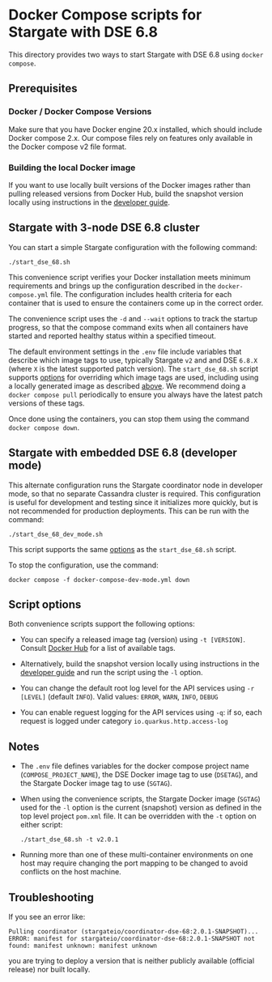 # Docker Compose scripts for Stargate with DSE 6.8

This directory provides two ways to start Stargate with DSE 6.8 using `docker compose`.

## Prerequisites

### Docker / Docker Compose Versions

Make sure that you have Docker engine 20.x installed, which should include Docker compose 2.x. Our compose files rely on features only available in the Docker compose v2 file format.

### Building the local Docker image
If you want to use locally built versions of the Docker images rather than pulling released versions from Docker Hub, build the snapshot version locally using instructions in the [developer guide](../../DEV_GUIDE.md).

## Stargate with 3-node DSE 6.8 cluster

You can start a simple Stargate configuration with the following command:

```
./start_dse_68.sh
``` 

This convenience script verifies your Docker installation meets minimum requirements and brings up the configuration described in the `docker-compose.yml` file. The configuration includes health criteria for each container that is used to ensure the containers come up in the correct order.

The convenience script uses the `-d` and `--wait` options to track the startup progress, so that the compose command exits when all containers have started and reported healthy status within a specified timeout.

The default environment settings in the `.env` file include variables that describe which image tags to use, typically Stargate `v2` and and DSE `6.8.X` (where `X` is the latest supported patch version). The `start_dse_68.sh` script supports [options](#script-options) for overriding which image tags are used, including using a locally generated image as described [above](#building-the-local-docker-image). We recommend doing a `docker compose pull` periodically to ensure you always have the latest patch versions of these tags.

Once done using the containers, you can stop them using the command `docker compose down`.

## Stargate with embedded DSE 6.8 (developer mode)

This alternate configuration runs the Stargate coordinator node in developer mode, so that no separate Cassandra cluster is required. This configuration is useful for development and testing since it initializes more quickly, but is not recommended for production deployments. This can be run with the command:

```
./start_dse_68_dev_mode.sh
``` 

This script supports the same [options](#script-options) as the `start_dse_68.sh` script.

To stop the configuration, use the command:

```
docker compose -f docker-compose-dev-mode.yml down
``` 

## Script options

Both convenience scripts support the following options:

* You can specify a released image tag (version) using `-t [VERSION]`. Consult [Docker Hub](https://hub.docker.com/r/stargateio/coordinator-dse-68/tags) for a list of available tags.

* Alternatively, build the snapshot version locally using instructions in the [developer guide](../../DEV_GUIDE.md) and run the script using the `-l` option.

* You can change the default root log level for the API services using `-r [LEVEL]` (default `INFO`). Valid values: `ERROR`, `WARN`, `INFO`, `DEBUG`

* You can enable reguest logging for the API services using `-q`: if so, each request is logged under category `io.quarkus.http.access-log`

## Notes

* The `.env` file defines variables for the docker compose project name (`COMPOSE_PROJECT_NAME`),
 the DSE Docker image tag to use (`DSETAG`), and the Stargate Docker image tag to use (`SGTAG`).

* When using the convenience scripts, the Stargate Docker image (`SGTAG`) used for the `-l` option is the current (snapshot) version as defined in the top level project `pom.xml` file. It can be overridden with the `-t` option on either script:

  `./start_dse_68.sh -t v2.0.1`

* Running more than one of these multi-container environments on one host may require changing the port mapping to be changed to avoid conflicts on the host machine.

## Troubleshooting

If you see an error like:
```
Pulling coordinator (stargateio/coordinator-dse-68:2.0.1-SNAPSHOT)...
ERROR: manifest for stargateio/coordinator-dse-68:2.0.1-SNAPSHOT not found: manifest unknown: manifest unknown
```

you are trying to deploy a version that is neither publicly available (official release) nor built locally.

